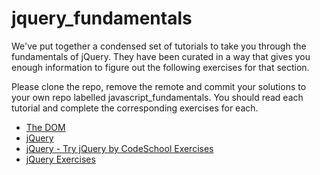 jquery_fundamentals
===================

We've put together a condensed set of tutorials to take you through the fundamentals of jQuery. They have been curated in a way that gives you enough information to figure out the following exercises for that section.

Please clone the repo, remove the remote and commit your solutions to your own repo labelled javascript_fundamentals. You should read each tutorial and complete the corresponding exercises for each. 

* [The DOM](https://github.com/bitmakerlabs/jquery_fundamentals/wiki/1-the-dom)
* [jQuery](https://github.com/bitmakerlabs/jquery_fundamentals/wiki/2-jquery)
* [jQuery - Try jQuery by CodeSchool Exercises](http://www.codeschool.com/courses/try-jquery)
* [jQuery Exercises](https://github.com/bitmakerlabs/jquery_fundamentals/blob/master/jquery_fundamentals/index.html)
